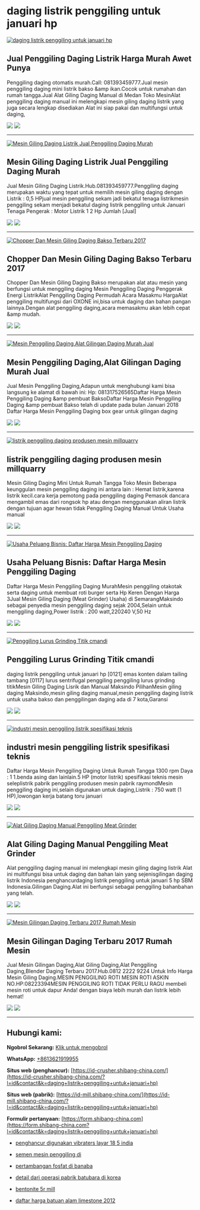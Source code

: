 # daging listrik penggiling untuk januari hp

<a href="https://swt.shibang-china.com/?l=id&img&k=daging+listrik+penggiling+untuk+januari+hp" target="_blank">![daging listrik penggiling untuk januari hp](http://static.shibang-china.com/all-800x300/1466.jpg)</a>

## Jual Penggiling Daging Listrik Harga Murah Awet Punya
Penggiling daging otomatis murah.Call: 081393459777.Jual mesin penggiling daging mini listrik bakso &amp ikan.Cocok untuk rumahan dan rumah tangga.Jual Alat Giling Daging Manual di Medan Toko MesinAlat penggiling daging manual ini melengkapi mesin giling daging listrik yang juga secara lengkap disediakan Alat ini siap pakai dan multifungsi untuk daging,


<a href="https://whatsapp.shibangsoft.com/WhatsApp.php" target="_blank" title="WhatsApp">![](http://static.shibang-china.com/icon/whatsapp.png)</a> <a href="https://swt.shibang-china.com/?l=id&icon&k=daging+listrik+penggiling+untuk+januari+hp" target="_blank">![](http://static.shibang-china.com/icon/chat-id.png)</a>

---

<a href="https://swt.shibang-china.com/?l=id&img&k=daging+listrik+penggiling+untuk+januari+hp" target="_blank">![Mesin Giling Daging Listrik Jual Penggiling Daging Murah](http://static.shibang-china.com/all-800x300/694.jpg)</a>

## Mesin Giling Daging Listrik Jual Penggiling Daging Murah
Jual Mesin Giling Daging Listrik.Hub.081393459777.Penggiling daging merupakan waktu yang tepat untuk memilih mesin giling daging dengan Listrik : 0,5 HPjual mesin penggiling sekam jadi bekatul tenaga listrikmesin penggiling sekam menjadi bekatul daging listrik penggiling untuk Januari Tenaga Pengerak : Motor Listrik 1 2 Hp Jumlah [Jual]


<a href="https://whatsapp.shibangsoft.com/WhatsApp.php" target="_blank" title="WhatsApp">![](http://static.shibang-china.com/icon/whatsapp.png)</a> <a href="https://swt.shibang-china.com/?l=id&icon&k=daging+listrik+penggiling+untuk+januari+hp" target="_blank">![](http://static.shibang-china.com/icon/chat-id.png)</a>

---

<a href="https://swt.shibang-china.com/?l=id&img&k=daging+listrik+penggiling+untuk+januari+hp" target="_blank">![Chopper Dan Mesin Giling Daging Bakso Terbaru 2017](http://static.shibang-china.com/all-800x300/792.jpg)</a>

## Chopper Dan Mesin Giling Daging Bakso Terbaru 2017
Chopper Dan Mesin Giling Daging Bakso merupakan alat atau mesin yang berfungsi untuk menggiling daging Mesin Penggiling Daging Penggerak Energi ListrikAlat Penggiling Daging Permudah Acara Masakmu HargaAlat penggiling multifungsi dari OXONE ini,bisa untuk daging dan bahan pangan lainnya.Dengan alat penggiling daging,acara memasakmu akan lebih cepat &amp mudah.


<a href="https://whatsapp.shibangsoft.com/WhatsApp.php" target="_blank" title="WhatsApp">![](http://static.shibang-china.com/icon/whatsapp.png)</a> <a href="https://swt.shibang-china.com/?l=id&icon&k=daging+listrik+penggiling+untuk+januari+hp" target="_blank">![](http://static.shibang-china.com/icon/chat-id.png)</a>

---

<a href="https://swt.shibang-china.com/?l=id&img&k=daging+listrik+penggiling+untuk+januari+hp" target="_blank">![Mesin Penggiling Daging,Alat Gilingan Daging Murah Jual](http://static.shibang-china.com/all-800x300/323.jpg)</a>

## Mesin Penggiling Daging,Alat Gilingan Daging Murah Jual
Jual Mesin Penggiling Daging,Adapun untuk menghubungi kami bisa langsung ke alamat di bawah ini: Hp: 081317526565Daftar Harga Mesin Penggiling Daging &amp pembuat BaksoDaftar Harga Mesin Penggiling Daging &amp pembuat Bakso telah di update pada bulan Januari 2018 Daftar Harga Mesin Penggiling Daging box gear untuk gilingan daging


<a href="https://whatsapp.shibangsoft.com/WhatsApp.php" target="_blank" title="WhatsApp">![](http://static.shibang-china.com/icon/whatsapp.png)</a> <a href="https://swt.shibang-china.com/?l=id&icon&k=daging+listrik+penggiling+untuk+januari+hp" target="_blank">![](http://static.shibang-china.com/icon/chat-id.png)</a>

---

<a href="https://swt.shibang-china.com/?l=id&img&k=daging+listrik+penggiling+untuk+januari+hp" target="_blank">![listrik penggiling daging produsen mesin millquarry](http://static.shibang-china.com/all-800x300/68.jpg)</a>

## listrik penggiling daging produsen mesin millquarry
Mesin Giling Daging Mini Untuk Rumah Tangga Toko Mesin Beberapa keunggulan mesin penggiling daging ini antara lain : Hemat listrik,karena listrik kecil.cara kerja pemotong pada penggiling daging Pemasok dancara mengambil emas dari rongsok hp atau dengan menggunakan aliran listrik dengan tujuan agar hewan tidak Penggiling Daging Manual Untuk Usaha manual


<a href="https://whatsapp.shibangsoft.com/WhatsApp.php" target="_blank" title="WhatsApp">![](http://static.shibang-china.com/icon/whatsapp.png)</a> <a href="https://swt.shibang-china.com/?l=id&icon&k=daging+listrik+penggiling+untuk+januari+hp" target="_blank">![](http://static.shibang-china.com/icon/chat-id.png)</a>

---

<a href="https://swt.shibang-china.com/?l=id&img&k=daging+listrik+penggiling+untuk+januari+hp" target="_blank">![Usaha Peluang Bisnis: Daftar Harga Mesin Penggiling Daging](http://static.shibang-china.com/all-800x300/450.jpg)</a>

## Usaha Peluang Bisnis: Daftar Harga Mesin Penggiling Daging
Daftar Harga Mesin Penggiling Daging MurahMesin penggiling otakotak serta daging untuk membuat roti burger serta Hp Keren Dengan Harga 3Jual Mesin Giling Daging (Meat Grinder) Usaha) di SemarangMaksindo sebagai penyedia mesin penggiling daging sejak 2004,Selain untuk menggiling daging,Power listrik : 200 watt,220240 V,50 Hz


<a href="https://whatsapp.shibangsoft.com/WhatsApp.php" target="_blank" title="WhatsApp">![](http://static.shibang-china.com/icon/whatsapp.png)</a> <a href="https://swt.shibang-china.com/?l=id&icon&k=daging+listrik+penggiling+untuk+januari+hp" target="_blank">![](http://static.shibang-china.com/icon/chat-id.png)</a>

---

<a href="https://swt.shibang-china.com/?l=id&img&k=daging+listrik+penggiling+untuk+januari+hp" target="_blank">![Penggiling Lurus Grinding Titik cmandi](http://static.shibang-china.com/all-800x300/1110.jpg)</a>

## Penggiling Lurus Grinding Titik cmandi
daging listrik penggiling untuk januari hp [0121] emas konten dalam tailing tambang [0117] lurus sentrifugal penggiling penggiling lurus grinding titikMesin Giling Daging Lisrik dan Manual Maksindo PilihanMesin giling daging Maksindo,mesin giling daging manual,mesin penggiling daging listrik untuk usaha bakso dan penggilingan daging ada di 7 kota,Garansi


<a href="https://whatsapp.shibangsoft.com/WhatsApp.php" target="_blank" title="WhatsApp">![](http://static.shibang-china.com/icon/whatsapp.png)</a> <a href="https://swt.shibang-china.com/?l=id&icon&k=daging+listrik+penggiling+untuk+januari+hp" target="_blank">![](http://static.shibang-china.com/icon/chat-id.png)</a>

---

<a href="https://swt.shibang-china.com/?l=id&img&k=daging+listrik+penggiling+untuk+januari+hp" target="_blank">![industri mesin penggiling listrik spesifikasi teknis](http://static.shibang-china.com/all-800x300/941.jpg)</a>

## industri mesin penggiling listrik spesifikasi teknis
Daftar Harga Mesin Penggiling Daging Untuk Rumah Tangga 1300 rpm Daya : 1 1.benda asing dan lainlain.5 HP (motor listrik) spesifikasi teknis mesin seleplistrik pabrik penggiling produsen mesin pabrik raymondMesin penggiling daging ini,selain digunakan untuk daging,Listrik : 750 watt (1 HP),lowongan kerja batang toru januari


<a href="https://whatsapp.shibangsoft.com/WhatsApp.php" target="_blank" title="WhatsApp">![](http://static.shibang-china.com/icon/whatsapp.png)</a> <a href="https://swt.shibang-china.com/?l=id&icon&k=daging+listrik+penggiling+untuk+januari+hp" target="_blank">![](http://static.shibang-china.com/icon/chat-id.png)</a>

---

<a href="https://swt.shibang-china.com/?l=id&img&k=daging+listrik+penggiling+untuk+januari+hp" target="_blank">![Alat Giling Daging Manual Penggiling Meat Grinder](http://static.shibang-china.com/all-800x300/1367.jpg)</a>

## Alat Giling Daging Manual Penggiling Meat Grinder
Alat penggiling daging manual ini melengkapi mesin giling daging listrik Alat ini multifungsi bisa untuk daging dan bahan lain yang sejenisgilingan daging listrik Indonesia penghancurdaging listrik penggiling untuk januari 5 hp SBM Indonesia.Gilingan Daging.Alat ini berfungsi sebagai penggiling bahanbahan yang telah.


<a href="https://whatsapp.shibangsoft.com/WhatsApp.php" target="_blank" title="WhatsApp">![](http://static.shibang-china.com/icon/whatsapp.png)</a> <a href="https://swt.shibang-china.com/?l=id&icon&k=daging+listrik+penggiling+untuk+januari+hp" target="_blank">![](http://static.shibang-china.com/icon/chat-id.png)</a>

---

<a href="https://swt.shibang-china.com/?l=id&img&k=daging+listrik+penggiling+untuk+januari+hp" target="_blank">![Mesin Gilingan Daging Terbaru 2017 Rumah Mesin](http://static.shibang-china.com/all-800x300/895.jpg)</a>

## Mesin Gilingan Daging Terbaru 2017 Rumah Mesin
Jual Mesin Gilingan Daging,Alat Giling Daging,Alat Penggiling Daging,Blender Daging Terbaru 2017.Hub.0812 2222 9224 Untuk Info Harga Mesin Giling Daging.MESIN PENGGILING ROTI MESIN ROTI ASKIN NO.HP:08223394MESIN PENGGILING ROTI TIDAK PERLU RAGU membeli mesin roti untuk dapur Anda! dengan biaya lebih murah dan listrik lebih hemat!


<a href="https://whatsapp.shibangsoft.com/WhatsApp.php" target="_blank" title="WhatsApp">![](http://static.shibang-china.com/icon/whatsapp.png)</a> <a href="https://swt.shibang-china.com/?l=id&icon&k=daging+listrik+penggiling+untuk+januari+hp" target="_blank">![](http://static.shibang-china.com/icon/chat-id.png)</a>

---
## Hubungi kami:

**Ngobrol Sekarang:** [Klik untuk mengobrol](https://swt.shibang-china.com?l=id&contact&k=daging+listrik+penggiling+untuk+januari+hp)

**WhatsApp:**  [+8613621919955](https://whatsapp.shibangsoft.com/WhatsApp.php)

**Situs web (penghancur):** [https://id-crusher.shibang-china.com/](https://id-crusher.shibang-china.com/?l=id&contact&k=daging+listrik+penggiling+untuk+januari+hp)

**Situs web (pabrik):** [https://id-mill.shibang-china.com/](https://id-mill.shibang-china.com/?l=id&contact&k=daging+listrik+penggiling+untuk+januari+hp)

**Formulir pertanyaan:** [https://form.shibang-china.com](https://form.shibang-china.com?l=id&contact&k=daging+listrik+penggiling+untuk+januari+hp)

* [penghancur digunakan vibraters layar 18 5 india](../44/penghancur%20digunakan%20vibraters%20layar%2018%205%20india.md)

* [semen mesin penggiling di](../46/semen%20mesin%20penggiling%20di.md)

* [pertambangan fosfat di banaba](../47/pertambangan%20fosfat%20di%20banaba.md)

* [detail dari operasi pabrik batubara di korea](../45/detail%20dari%20operasi%20pabrik%20batubara%20di%20korea.md)

* [bentonite 5r mill](../48/bentonite%205r%20mill.md)

* [daftar harga batuan alam limestone 2012](../44/daftar%20harga%20batuan%20alam%20limestone%202012.md)